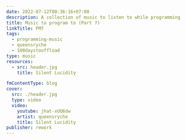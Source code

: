 ```yaml
---
date: 2022-07-12T00:36:16+07:00
description: A collection of music to listen to while programming
title: Music to program to (Part 7)
linkTitle: PM7
tags:
  - programming-music
  - queensryche
  - 100daystooffload
type: music
resources:
  - src: header.jpg
    title: Silent Lucidity

fmContentType: blog
cover:
  src: ./header.jpg
  type: video
  video:
    youtube: jhat-xUQ6dw
    artist: queensryche
    title: Silent Lucidity
publisher: rework
---
```

